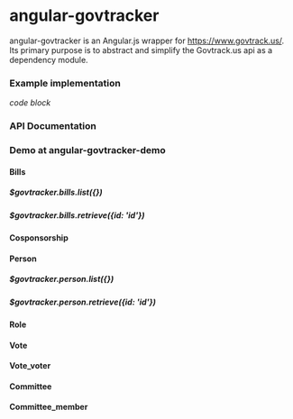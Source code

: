 # angular-govtracker

angular-govtracker is an Angular.js wrapper for https://www.govtrack.us/. Its primary purpose is to abstract and simplify the Govtrack.us api as a dependency module.

### Example implementation

*code block*

### API Documentation

### Demo at angular-govtracker-demo

#### Bills

##### $govtracker.bills.list({})

##### $govtracker.bills.retrieve({id: 'id'})

#### Cosponsorship

#### Person

##### $govtracker.person.list({})

##### $govtracker.person.retrieve({id: 'id'})

#### Role

#### Vote

#### Vote_voter

#### Committee

#### Committee_member
